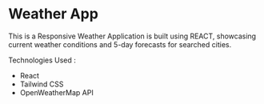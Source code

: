 <h1>Weather App </h1>
<p>This is a Responsive Weather Application is built using REACT, showcasing current weather conditions and 5-day forecasts for searched cities.</p>
<p>Technologies Used : </p>
<ul>
 <li>React</li>
 <li>Tailwind CSS</li>
 <li>OpenWeatherMap API</li>
</ul> 
